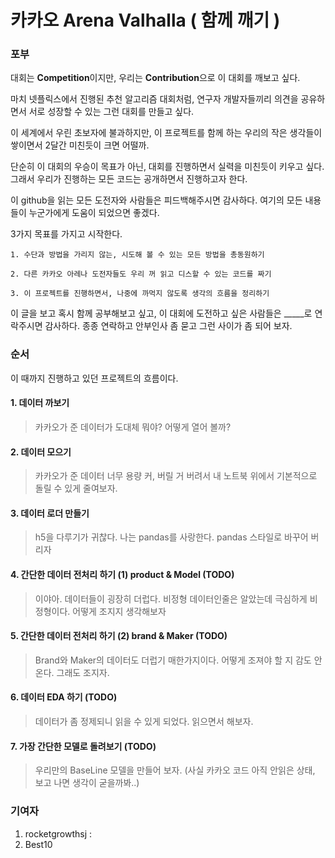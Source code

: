# 카카오 Arena Valhalla ( 함께 깨기 )

### 포부
대회는 **Competition**이지만, 우리는 **Contribution**으로 이 대회를 깨보고 싶다. 

마치 넷플릭스에서 진행된 추천 알고리즘 대회처럼, 
연구자 개발자들끼리 의견을 공유하면서 서로 성장할 수 있는 그런 대회를 만들고 싶다. 

이 세계에서 우린 초보자에 불과하지만, 이 프로젝트를 함께 하는 우리의 작은 생각들이 쌓이면서 
2달간 미친듯이 크면 어떨까.

단순히 이 대회의 우승이 목표가 아닌, 대회를 진행하면서 실력을 미친듯이 키우고 싶다.
그래서 우리가 진행하는 모든 코드는 공개하면서 진행하고자 한다.

이 github을 읽는 모든 도전자와 사람들은 피드백해주시면 감사하다. 여기의 모든 내용들이 누군가에게
도움이 되었으면 좋겠다.  

3가지 목표를 가지고 시작한다. 
```    
1. 수단과 방법을 가리지 않는, 시도해 볼 수 있는 모든 방법을 총동원하기
    
2. 다른 카카오 아레나 도전자들도 우리 꺼 읽고 디스할 수 있는 코드를 짜기
    
3. 이 프로젝트를 진행하면서, 나중에 까먹지 않도록 생각의 흐름을 정리하기
```

이 글을 보고 혹시 함께 공부해보고 싶고, 이 대회에 도전하고 싶은 사람들은 _____로 연락주시면 감사하다.
종종 연락하고 안부인사 좀 묻고 그런 사이가 좀 되어 보자.

### 순서

이 때까지 진행하고 있던 프로젝트의 흐름이다.

#### 1. 데이터 까보기 
> 카카오가 준 데이터가 도대체 뭐야? 어떻게 열어 볼까? 

#### 2. 데이터 모으기
> 카카오가 준 데이터 너무 용량 커, 버릴 거 버려서 내 노트북 위에서 기본적으로 돌릴 수 있게 줄여보자.

#### 3. 데이터 로더 만들기
> h5을 다루기가 귀찮다. 나는 pandas를 사랑한다. pandas 스타일로 바꾸어 버리자 

#### 4. 간단한 데이터 전처리 하기 (1) product & Model (TODO)
> 이야아. 데이터들이 굉장히 더럽다. 비정형 데이터인줄은 알았는데 극심하게 비정형이다. 어떻게 조지지 생각해보자

#### 5. 간단한 데이터 전처리 하기 (2) brand & Maker (TODO)
> Brand와 Maker의 데이터도 더럽기 매한가지이다. 어떻게 조져야 할 지 감도 안온다. 그래도 조지자. 

#### 6. 데이터 EDA 하기 (TODO)
> 데이터가 좀 정제되니 읽을 수 있게 되었다. 읽으면서 해보자. 

#### 7. 가장 간단한 모델로 돌려보기 (TODO)
> 우리만의 BaseLine 모델을 만들어 보자. (사실 카카오 코드 아직 안읽은 상태, 보고 나면 생각이 굳을까봐..)



### 기여자

1. rocketgrowthsj : 
2. Best10
